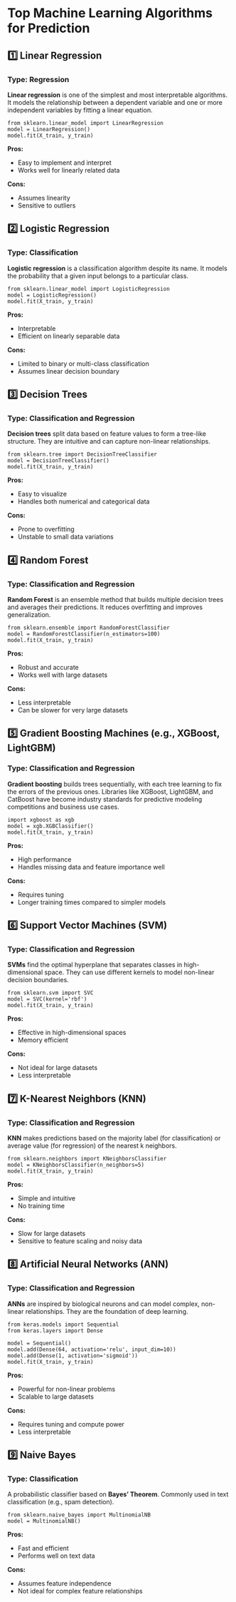 # Top Machine Learning Algorithms for Prediction

## 1️⃣ Linear Regression
### Type: Regression
**Linear regression** is one of the simplest and most interpretable algorithms. It models the relationship between a dependent variable and one or more independent variables by fitting a linear equation.

```
from sklearn.linear_model import LinearRegression
model = LinearRegression()
model.fit(X_train, y_train) 
```

**Pros:**
- Easy to implement and interpret
- Works well for linearly related data

**Cons:**  
- Assumes linearity  
- Sensitive to outliers  

## 2️⃣ Logistic Regression
### Type: Classification
**Logistic regression** is a classification algorithm despite its name. It models the probability that a given input belongs to a particular class.

```
from sklearn.linear_model import LogisticRegression
model = LogisticRegression()
model.fit(X_train, y_train)
```

**Pros:**
- Interpretable
- Efficient on linearly separable data

**Cons:**
- Limited to binary or multi-class classification
- Assumes linear decision boundary

## 3️⃣ Decision Trees
### Type: Classification and Regression
**Decision trees** split data based on feature values to form a tree-like structure. They are intuitive and can capture non-linear relationships.

```
from sklearn.tree import DecisionTreeClassifier
model = DecisionTreeClassifier()
model.fit(X_train, y_train)
```

**Pros:**
- Easy to visualize
- Handles both numerical and categorical data

**Cons:**
- Prone to overfitting
- Unstable to small data variations

## 4️⃣ Random Forest
### Type: Classification and Regression
**Random Forest** is an ensemble method that builds multiple decision trees and averages their predictions. It reduces overfitting and improves generalization.

```
from sklearn.ensemble import RandomForestClassifier
model = RandomForestClassifier(n_estimators=100)
model.fit(X_train, y_train)
```

**Pros:**
- Robust and accurate
- Works well with large datasets

**Cons:**
- Less interpretable
- Can be slower for very large datasets

## 5️⃣ Gradient Boosting Machines (e.g., XGBoost, LightGBM)
### Type: Classification and Regression
**Gradient boosting** builds trees sequentially, with each tree learning to fix the errors of the previous ones. Libraries like XGBoost, LightGBM, and CatBoost have become industry standards for predictive modeling competitions and business use cases.

```
import xgboost as xgb
model = xgb.XGBClassifier()
model.fit(X_train, y_train)
```

**Pros:**
- High performance
- Handles missing data and feature importance well

**Cons:**
- Requires tuning
- Longer training times compared to simpler models

## 6️⃣ Support Vector Machines (SVM)
### Type: Classification and Regression
**SVMs** find the optimal hyperplane that separates classes in high-dimensional space. They can use different kernels to model non-linear decision boundaries.

```
from sklearn.svm import SVC
model = SVC(kernel='rbf')
model.fit(X_train, y_train)
```

**Pros:**
- Effective in high-dimensional spaces
- Memory efficient

**Cons:**
- Not ideal for large datasets
- Less interpretable

## 7️⃣ K-Nearest Neighbors (KNN)
### Type: Classification and Regression
**KNN** makes predictions based on the majority label (for classification) or average value (for regression) of the nearest k neighbors.

```
from sklearn.neighbors import KNeighborsClassifier
model = KNeighborsClassifier(n_neighbors=5)
model.fit(X_train, y_train)
```

**Pros:**
- Simple and intuitive
- No training time

**Cons:**
- Slow for large datasets
- Sensitive to feature scaling and noisy data

## 8️⃣ Artificial Neural Networks (ANN)
### Type: Classification and Regression
**ANNs** are inspired by biological neurons and can model complex, non-linear relationships. They are the foundation of deep learning.

```
from keras.models import Sequential
from keras.layers import Dense

model = Sequential()
model.add(Dense(64, activation='relu', input_dim=10))
model.add(Dense(1, activation='sigmoid'))
model.fit(X_train, y_train)
```

**Pros:**
- Powerful for non-linear problems
- Scalable to large datasets

**Cons:**
- Requires tuning and compute power
- Less interpretable

## 9️⃣ Naive Bayes
### Type: Classification
A probabilistic classifier based on **Bayes’ Theorem**. Commonly used in text classification (e.g., spam detection).

```
from sklearn.naive_bayes import MultinomialNB
model = MultinomialNB()
```  

**Pros:**  
- Fast and efficient  
- Performs well on text data  

**Cons:**  
- Assumes feature independence  
- Not ideal for complex feature relationships  
